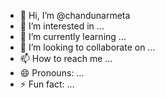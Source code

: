 - 👋 Hi, I’m @chandunarmeta
- 👀 I’m interested in ...
- 🌱 I’m currently learning ...
- 💞️ I’m looking to collaborate on ...
- 📫 How to reach me ...
- 😄 Pronouns: ...
- ⚡ Fun fact: ...

<!---
chandunarmeta/chandunarmeta is a ✨ special ✨ repository because its `README.md` (this file) appears on your GitHub profile.
You can click the Preview link to take a look at your changes.
--->
